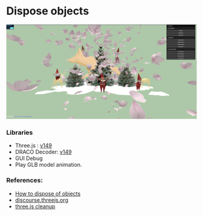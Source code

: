 # Dispose objects

![screenshot](src/assets/screenshot.png)

### Libraries

- Three.js : [v149](https://unpkg.com/browse/three@0.149.0/)
- DRACO Decoder: [v149](https://unpkg.com/browse/three@0.149.0/examples/jsm/libs/draco/)
- GUI Debug
- Play GLB model animation.

### References:
- [How to dispose of objects](https://threejs.org/docs/#manual/en/introduction/How-to-dispose-of-objects)
- [discourse.threejs.org](https://discourse.threejs.org/t/when-to-dispose-how-to-completely-clean-up-a-three-js-scene/1549)
- [three.js cleanup](https://threejsfundamentals.org/threejs/lessons/threejs-cleanup.html)
